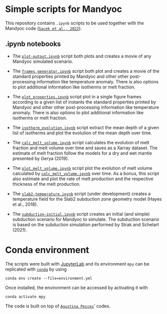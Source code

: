 # Simple scripts for Mandyoc #

This repository contains `.ipynb` scripts to be used together with the Mandyoc code ([`Sacek et al., 2022`](https://joss.theoj.org/papers/10.21105/joss.04070)). 

## .ipynb notebooks ##

* The [`plot-output.ipynb`](https://github.com/jamisonassuncao/mandyoc-scripts/blob/master/plot-output.ipynb) script both plots and creates a movie of any Mandyoc simulated scenario.

* The [`frames generator.ipynb`](https://github.com/jamisonassuncao/mandyoc-scripts/blob/master/frames_generator.ipynb) script both plot and creates a movie of the standard properties printed by Mandyoc and other other post-processing information like temperature anomaly. There is also options to plot additional information like isotherms or melt fraction.

* The [`plot_properties.ipynb`](https://github.com/jamisonassuncao/mandyoc-scripts/blob/master/plot_properties.ipynb) script plot in a single figure frames according to a given list of instants the standard properties printed by Mandyoc and other other post-processing information like temperature anomaly. There is also options to plot additional information like isotherms or melt fraction.

* The [`isotherm_evolution.ipynb`](https://github.com/jamisonassuncao/mandyoc-scripts/blob/master/isotherm_evolution.ipynb) script extract the mean depth of a given list of isotherms and plot the evolution of the mean depth over time.

* The [`calc_melt_volume.ipynb`](https://github.com/jamisonassuncao/mandyoc-scripts/blob/master/calc_melt_volume.ipynb) script calculates the evolution of melt fraction and melt volume over time and saves as a Xarray dataset. The estimate of melt fraction follow the models for a dry and wet mantle presented by Gerya (2019).

* The [`plot_melt_volume.ipynb`](https://github.com/jamisonassuncao/mandyoc-scripts/blob/master/calc_melt_volume.ipynb) script plot the evolution of melt volume calculated by [`calc_melt_volume.ipynb`](https://github.com/jamisonassuncao/mandyoc-scripts/blob/master/calc_melt_volume.ipynb) over time. As a bonus, this script also estimate and plot the rate of melt production and the respective thickness of the melt production.

* The [`slab2-temperature.ipynb`](https://github.com/jamisonassuncao/mandyoc-scripts/blob/master/slab2-temperature.ipynb) script (under development) creates a temperature field for the Slab2 subduction zone geometry model (Hayes et al., 2018).

* The [`subduction-initial.ipynb`](https://github.com/jamisonassuncao/mandyoc-scripts/blob/master/subduction-initial.ipynb) script creates an initial (and simple) subduction scenario for Mandyoc to simulate. The subduction scenario is based on the subduction simulation performed by Strak and Schelart (2021).

# Conda environment #

The scripts were built with [JupyterLab](https://jupyter.org/) and its environment `mpy` can be replicated with [`conda`](https://docs.conda.io/projects/conda/en/latest/user-guide/tasks/manage-environments.html) by using
```
conda env create --file=environment.yml
```

Once installed, the environment can be accessed by activating it with
```
conda activate mpy
```

The code is built on top of [`Agustina Pesces`](https://github.com/aguspesce)' codes.

